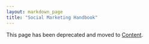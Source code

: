 ```yaml
---
layout: markdown_page
title: "Social Marketing Handbook"
---
```


This page has been deprecated and moved to [Content](/handbook/marketing/marketing-sales-development/content/).
